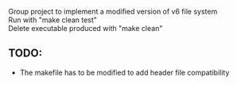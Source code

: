 Group project to implement a modified version of v6 file system  
Run with "make clean test"  
Delete executable produced with "make clean"  

## TODO:
* The makefile has to be modified to add header file compatibility
